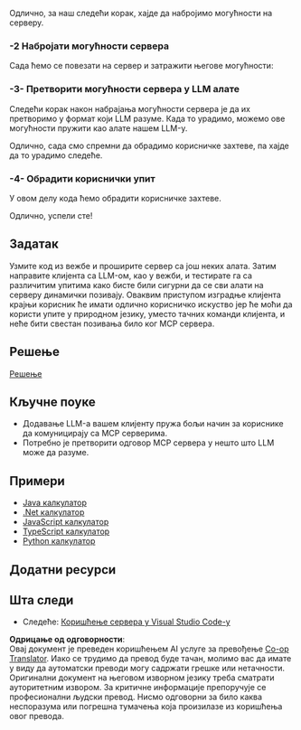 <!--
CO_OP_TRANSLATOR_METADATA:
{
  "original_hash": "f74887f51a69d3f255cb83d0b517c623",
  "translation_date": "2025-07-04T19:04:00+00:00",
  "source_file": "03-GettingStarted/03-llm-client/README.md",
  "language_code": "sr"
}
-->
Одлично, за наш следећи корак, хајде да набројимо могућности на серверу.

### -2 Набројати могућности сервера

Сада ћемо се повезати на сервер и затражити његове могућности:

### -3- Претворити могућности сервера у LLM алате

Следећи корак након набрајања могућности сервера је да их претворимо у формат који LLM разуме. Када то урадимо, можемо ове могућности пружити као алате нашем LLM-у.

Одлично, сада смо спремни да обрадимо корисничке захтеве, па хајде да то урадимо следеће.

### -4- Обрадити кориснички упит

У овом делу кода ћемо обрадити корисничке захтеве.

Одлично, успели сте!

## Задатак

Узмите код из вежбе и проширите сервер са још неких алата. Затим направите клијента са LLM-ом, као у вежби, и тестирате га са различитим упитима како бисте били сигурни да се сви алати на серверу динамички позивају. Оваквим приступом изградње клијента крајњи корисник ће имати одлично корисничко искуство јер ће моћи да користи упите у природном језику, уместо тачних команди клијента, и неће бити свестан позивања било ког MCP сервера.

## Решење

[Решење](/03-GettingStarted/03-llm-client/solution/README.md)

## Кључне поуке

- Додавање LLM-а вашем клијенту пружа бољи начин за кориснике да комуницирају са MCP серверима.
- Потребно је претворити одговор MCP сервера у нешто што LLM може да разуме.

## Примери

- [Java калкулатор](../samples/java/calculator/README.md)
- [.Net калкулатор](../../../../03-GettingStarted/samples/csharp)
- [JavaScript калкулатор](../samples/javascript/README.md)
- [TypeScript калкулатор](../samples/typescript/README.md)
- [Python калкулатор](../../../../03-GettingStarted/samples/python)

## Додатни ресурси

## Шта следи

- Следеће: [Коришћење сервера у Visual Studio Code-у](../04-vscode/README.md)

**Одрицање од одговорности**:  
Овај документ је преведен коришћењем AI услуге за превођење [Co-op Translator](https://github.com/Azure/co-op-translator). Иако се трудимо да превод буде тачан, молимо вас да имате у виду да аутоматски преводи могу садржати грешке или нетачности. Оригинални документ на његовом изворном језику треба сматрати ауторитетним извором. За критичне информације препоручује се професионални људски превод. Нисмо одговорни за било каква неспоразума или погрешна тумачења која произилазе из коришћења овог превода.
